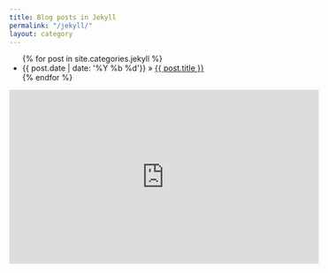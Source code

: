 ```yaml
---
title: Blog posts in Jekyll
permalink: "/jekyll/"
layout: category
---
```


<ul class="post-list">
{% for post in site.categories.jekyll %}
<li>
      <span class="post-meta">{{ post.date | date: '%Y %b %d'}}</span> &raquo; <a href="{{ post.url | prepend: site.baseurl }}">{{ post.title }}</a>
    </li>
  {% endfor %}

  </ul>

<div class="abc">
	<iframe width="560" height="315" src="https://www.youtube.com/embed/S5L68Ot4ZgA?rel=0&amp;controls=0" frameborder="0" allowfullscreen></iframe>
</div>